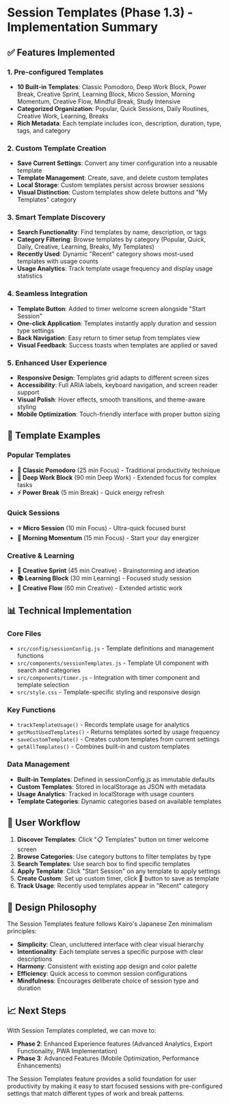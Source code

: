 # Session Templates (Phase 1.3) - Implementation Summary

## ✅ Features Implemented

### 1. **Pre-configured Templates**
- **10 Built-in Templates**: Classic Pomodoro, Deep Work Block, Power Break, Creative Sprint, Learning Block, Micro Session, Morning Momentum, Creative Flow, Mindful Break, Study Intensive
- **Categorized Organization**: Popular, Quick Sessions, Daily Routines, Creative Work, Learning, Breaks
- **Rich Metadata**: Each template includes icon, description, duration, type, tags, and category

### 2. **Custom Template Creation**
- **Save Current Settings**: Convert any timer configuration into a reusable template
- **Template Management**: Create, save, and delete custom templates
- **Local Storage**: Custom templates persist across browser sessions
- **Visual Distinction**: Custom templates show delete buttons and "My Templates" category

### 3. **Smart Template Discovery**
- **Search Functionality**: Find templates by name, description, or tags
- **Category Filtering**: Browse templates by category (Popular, Quick, Daily, Creative, Learning, Breaks, My Templates)
- **Recently Used**: Dynamic "Recent" category shows most-used templates with usage counts
- **Usage Analytics**: Track template usage frequency and display usage statistics

### 4. **Seamless Integration**
- **Template Button**: Added to timer welcome screen alongside "Start Session"
- **One-click Application**: Templates instantly apply duration and session type settings
- **Back Navigation**: Easy return to timer setup from templates view
- **Visual Feedback**: Success toasts when templates are applied or saved

### 5. **Enhanced User Experience**
- **Responsive Design**: Templates grid adapts to different screen sizes
- **Accessibility**: Full ARIA labels, keyboard navigation, and screen reader support
- **Visual Polish**: Hover effects, smooth transitions, and theme-aware styling
- **Mobile Optimization**: Touch-friendly interface with proper button sizing

## 🎯 Template Examples

### Popular Templates
- **🍅 Classic Pomodoro** (25 min Focus) - Traditional productivity technique
- **🧠 Deep Work Block** (90 min Deep Work) - Extended focus for complex tasks
- **⚡ Power Break** (5 min Break) - Quick energy refresh

### Quick Sessions
- **⭐ Micro Session** (10 min Focus) - Ultra-quick focused burst
- **🌅 Morning Momentum** (15 min Focus) - Start your day energizer

### Creative & Learning
- **🎨 Creative Sprint** (45 min Creative) - Brainstorming and ideation
- **📚 Learning Block** (30 min Learning) - Focused study session
- **🌊 Creative Flow** (60 min Creative) - Extended artistic work

## 📊 Technical Implementation

### Core Files
- `src/config/sessionConfig.js` - Template definitions and management functions
- `src/components/sessionTemplates.js` - Template UI component with search and categories
- `src/components/timer.js` - Integration with timer component and template selection
- `src/style.css` - Template-specific styling and responsive design

### Key Functions
- `trackTemplateUsage()` - Records template usage for analytics
- `getMostUsedTemplates()` - Returns templates sorted by usage frequency
- `saveCustomTemplate()` - Creates custom templates from current settings
- `getAllTemplates()` - Combines built-in and custom templates

### Data Management
- **Built-in Templates**: Defined in sessionConfig.js as immutable defaults
- **Custom Templates**: Stored in localStorage as JSON with metadata
- **Usage Analytics**: Tracked in localStorage with usage counters
- **Template Categories**: Dynamic categories based on available templates

## 🚀 User Workflow

1. **Discover Templates**: Click "📋 Templates" button on timer welcome screen
2. **Browse Categories**: Use category buttons to filter templates by type
3. **Search Templates**: Use search box to find specific templates
4. **Apply Template**: Click "Start Session" on any template to apply settings
5. **Create Custom**: Set up custom timer, click 💾 button to save as template
6. **Track Usage**: Recently used templates appear in "Recent" category

## 🎨 Design Philosophy

The Session Templates feature follows Kairo's Japanese Zen minimalism principles:

- **Simplicity**: Clean, uncluttered interface with clear visual hierarchy
- **Intentionality**: Each template serves a specific purpose with clear descriptions
- **Harmony**: Consistent with existing app design and color palette
- **Efficiency**: Quick access to common session configurations
- **Mindfulness**: Encourages deliberate choice of session type and duration

## 📈 Next Steps

With Session Templates completed, we can move to:
- **Phase 2**: Enhanced Experience features (Advanced Analytics, Export Functionality, PWA Implementation)
- **Phase 3**: Advanced Features (Mobile Optimization, Performance Enhancements)

The Session Templates feature provides a solid foundation for user productivity by making it easy to start focused sessions with pre-configured settings that match different types of work and break patterns.
